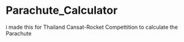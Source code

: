 # Parachute_Calculator
i made this for Thailand Cansat-Rocket Compettition to calculate the Parachute
